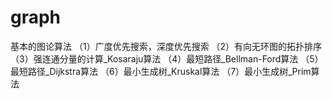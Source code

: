 # graph
基本的图论算法
（1）广度优先搜索，深度优先搜索
（2）有向无环图的拓扑排序
（3）强连通分量的计算_Kosaraju算法
（4）最短路径_Bellman-Ford算法
（5）最短路径_Dijkstra算法
（6）最小生成树_Kruskal算法
（7）最小生成树_Prim算法
